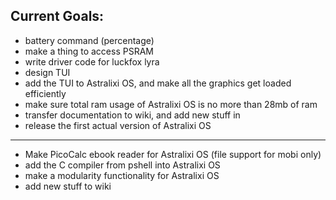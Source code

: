 ## Current Goals:
- battery command (percentage) 
- make a thing to access PSRAM
- write driver code for luckfox lyra
- design TUI
- add the TUI to Astralixi OS, and make all the graphics get loaded efficiently
- make sure total ram usage of Astralixi OS is no more than 28mb of ram
- transfer documentation to wiki, and add new stuff in
- release the first actual version of Astralixi OS

_______________________________________________________________________________________________________________________________________________________________________________________________________________

- Make PicoCalc ebook reader for Astralixi OS (file support for mobi only)
- add the C compiler from pshell into Astralixi OS
- make a modularity functionality for Astralixi OS
- add new stuff to wiki
